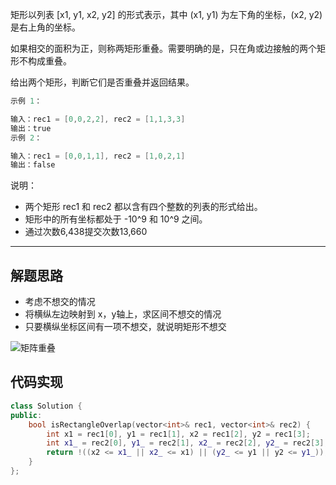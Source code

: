 矩形以列表 [x1, y1, x2, y2] 的形式表示，其中 (x1, y1) 为左下角的坐标，(x2, y2) 是右上角的坐标。

如果相交的面积为正，则称两矩形重叠。需要明确的是，只在角或边接触的两个矩形不构成重叠。

给出两个矩形，判断它们是否重叠并返回结果。

```cpp
示例 1：

输入：rec1 = [0,0,2,2], rec2 = [1,1,3,3]
输出：true
示例 2：

输入：rec1 = [0,0,1,1], rec2 = [1,0,2,1]
输出：false
```

说明：

- 两个矩形 rec1 和 rec2 都以含有四个整数的列表的形式给出。
- 矩形中的所有坐标都处于 -10^9 和 10^9 之间。
- 通过次数6,438提交次数13,660

---

## 解题思路

- 考虑不想交的情况
- 将横纵左边映射到 x，y轴上，求区间不想交的情况
- 只要横纵坐标区间有一项不想交，就说明矩形不想交

![矩阵重叠](https://muyids.oss-cn-beijing.aliyuncs.com/836.jpg)

## 代码实现

```cpp
class Solution {
public:
    bool isRectangleOverlap(vector<int>& rec1, vector<int>& rec2) {
        int x1 = rec1[0], y1 = rec1[1], x2 = rec1[2], y2 = rec1[3];
        int x1_ = rec2[0], y1_ = rec2[1], x2_ = rec2[2], y2_ = rec2[3];
        return !((x2 <= x1_ || x2_ <= x1) || (y2_ <= y1 || y2 <= y1_));  
    }
};
```
